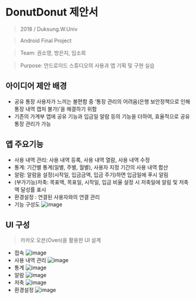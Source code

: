 # DonutDonut 제안서
> 2018 / Duksung.W.Univ

> Android Final Project

> Team: 권소영, 방은지, 임소희

> Purpose: 안드로이드 스튜디오의 사용과 앱 기획 및 구현 실습

## 아이디어 제안 배경
- 공유 통장 사용자가 느끼는 불편함 중 ‘통장 관리의 어려움(은행 보안정책으로 인해 통장 내역 캡처 불가)’을 해결하기 위함 
- 기존의 가계부 앱에 공유 기능과 입금일 알람 등의 기능을 더하여, 효율적으로 공유통장 관리가 가능

## 앱 주요기능
- 사용 내역 관리: 사용 내역 등록, 사용 내역 열람, 사용 내역 수정
- 통계: 기간별 통계(일별, 주별, 월별), 사용자 지정 기간의 사용 내역 합산
- 알람: 알람을 설정(시작일, 입금금액, 입금 주기)하면 입금일에 푸시 알림
- (부가기능)저축: 목표액, 목표일, 시작일, 입금 비율 설정 시 저축일에 알림 및 저축액 달성률 표시
- 환경설정 : 연결된 사용자와의 연결 관리
- 기능 구성도
![image](https://user-images.githubusercontent.com/40830852/48656011-a32b0400-ea62-11e8-8a5a-ba37b7089985.png)

## UI 구성
> 카카오 오븐(Oven)을 활용한 UI 설계
- 접속
![image](https://user-images.githubusercontent.com/40830852/48656030-e2f1eb80-ea62-11e8-8297-ba232bf6590d.png)
- 사용 내역 관리
![image](https://user-images.githubusercontent.com/40830852/48656042-0ae14f00-ea63-11e8-9198-d0ddfb4453e1.png)
- 통계
![image](https://user-images.githubusercontent.com/40830852/48656054-1d5b8880-ea63-11e8-913e-e3e63d503d92.png)
- 알람
![image](https://user-images.githubusercontent.com/40830852/48656061-36643980-ea63-11e8-9763-b6d8d2fe2d33.png)
- 저축
![image](https://user-images.githubusercontent.com/40830852/48656069-4b40cd00-ea63-11e8-8b6d-dbafb942255e.png)
- 환경설정
![image](https://user-images.githubusercontent.com/40830852/48656075-5dbb0680-ea63-11e8-8250-cd74803ac095.png)
